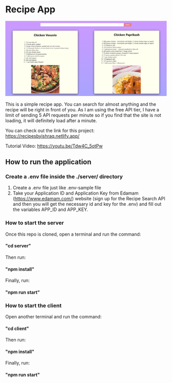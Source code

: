 # Recipe App

![Preview](images/screenshot.png?raw=true)

This is a simple recipe app. You can search for almost anything and the recipe will be right in front of you.
As I am using the free API tier, I have a limit of sending 5 API requests per minute so if you find that the site is not loading, it will definitely load after a minute.

You can check out the link for this project: https://recipesbyishraq.netlify.app/

Tutorial Video: https://youtu.be/Tdw4C_5otPw

## How to run the application

### Create a .env file inside the ./server/ directory

1. Create a .env file just like .env-sample file
2. Take your Application ID and Application Key from Edamam (https://www.edamam.com/) website (sign up for the Recipe Search API and then you will get the necessary id and key for the .env) and fill out the variables APP_ID and APP_KEY.

### How to start the server

Once this repo is cloned, open a terminal and run the command:

#### "cd server"

Then run:

#### "npm install"

Finally, run:

#### "npm run start"

### How to start the client

Open another terminal and run the command:

#### "cd client"

Then run:

#### "npm install"

Finally, run:

#### "npm run start"

